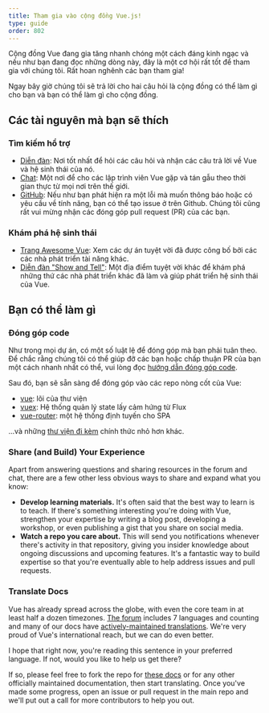 ```yaml
---
title: Tham gia vào cộng đồng Vue.js!
type: guide
order: 802
---
```


Cộng đồng Vue đang gia tăng nhanh chóng một cách đáng kinh ngạc và nếu như bạn đang đọc những dòng này, đây là một cơ hội rất tốt để tham gia với chúng tôi. Rất hoan nghênh các bạn tham gia!

Ngay bây giờ chúng tôi sẽ trả lời cho hai câu hỏi là cộng đồng có thể làm gì cho bạn và bạn có thể làm gì cho cộng đồng.

## Các tài nguyên mà bạn sẽ thích

### Tìm kiếm hổ trợ

- [Diễn đàn](https://forum.vuejs.org/): Nơi tốt nhất để hỏi các câu hỏi và nhận các câu trả lời về Vue và hệ sinh thái của nó.
- [Chat](https://chat.vuejs.org/): Một nơi để cho các lập trình viên Vue gặp và tán gẫu theo thời gian thực từ mọi nơi trên thế giới.
- [GitHub](https://github.com/vuejs): Nếu như bạn phát hiện ra một lỗi mà muốn thông báo hoặc có yêu cầu về tính năng, bạn có thể tạo issue ở trên Github. Chúng tôi cũng rất vui mừng nhận các đóng góp pull request (PR) của các bạn.

### Khám phá hệ sinh thái

- [Trang Awesome Vue](https://github.com/vuejs/awesome-vue): Xem các dự án tuyệt vời đã được công bố bởi các các nhà phát triển tài năng khác.
- [Diễn đàn "Show and Tell"](https://forum.vuejs.org/c/show-and-tell): Một địa điểm tuyệt vời khác để khám phá những thứ các nhà phát triển khác đã làm và giúp phát triển hệ sinh thái của Vue.

## Bạn có thể làm gì

### Đóng góp code

Như trong mọi dự án, có một số luật lệ để đóng góp mà bạn phải tuân theo. Để chắc rằng chúng tôi có thể giúp đỡ các bạn hoặc chấp thuận PR của bạn một cách nhanh nhất có thể, vui lòng đọc [hướng dẫn đóng góp code](https://github.com/vuejs/vue/blob/dev/.github/CONTRIBUTING.md).

Sau đó, bạn sẽ sẵn sàng để đóng góp vào các repo nòng cốt của Vue:

- [vue](https://github.com/vuejs/vue): lõi của thư viện
- [vuex](https://github.com/vuejs/vuex): Hệ thống quản lý state lấy cảm hứng từ Flux
- [vue-router](https://github.com/vuejs/vue-router): một hệ thống định tuyến cho SPA

...và những [thư viện đi kèm](https://github.com/vuejs) chính thức nhỏ hơn khác.

### Share (and Build) Your Experience

Apart from answering questions and sharing resources in the forum and chat, there are a few other less obvious ways to share and expand what you know:

- **Develop learning materials.** It's often said that the best way to learn is to teach. If there's something interesting you're doing with Vue, strengthen your expertise by writing a blog post, developing a workshop, or even publishing a gist that you share on social media.
- **Watch a repo you care about.** This will send you notifications whenever there's activity in that repository, giving you insider knowledge about ongoing discussions and upcoming features. It's a fantastic way to build expertise so that you're eventually able to help address issues and pull requests.

### Translate Docs

Vue has already spread across the globe, with even the core team in at least half a dozen timezones. [The forum](https://forum.vuejs.org/) includes 7 languages and counting and many of our docs have [actively-maintained translations](https://github.com/vuejs?utf8=%E2%9C%93&query=vuejs.org). We're very proud of Vue's international reach, but we can do even better.

I hope that right now, you're reading this sentence in your preferred language. If not, would you like to help us get there?

If so, please feel free to fork the repo for [these docs](https://github.com/vuejs/vuejs.org/) or for any other officially maintained documentation, then start translating. Once you've made some progress, open an issue or pull request in the main repo and we'll put out a call for more contributors to help you out.
